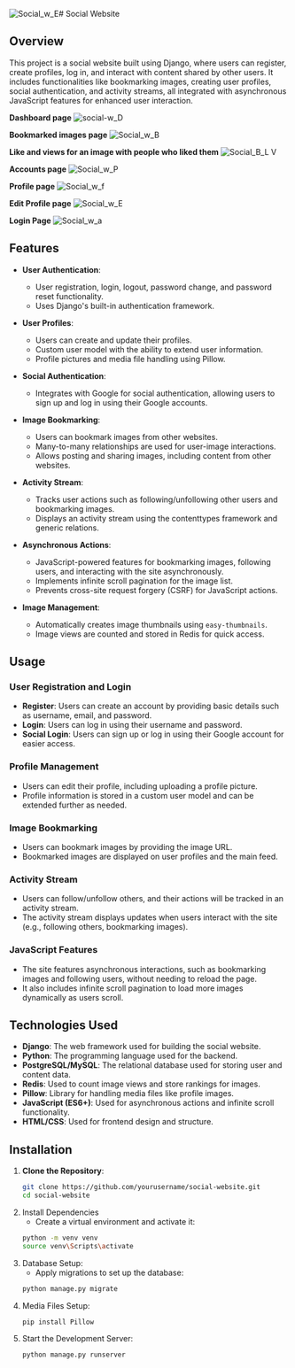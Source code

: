 ![Social_w_E](https://github.com/user-attachments/assets/4f7e443f-82f3-47bf-a14e-d17235d77f5d)# Social Website

## Overview
This project is a social website built using Django, where users can register, create profiles, log in, and interact with content shared by other users. It includes functionalities like bookmarking images, creating user profiles, social authentication, and activity streams, all integrated with asynchronous JavaScript features for enhanced user interaction.

**Dashboard page**
![social-w_D](https://github.com/user-attachments/assets/9f81e269-1500-4264-983f-5629b050eb7e)

**Bookmarked images page**
![Social_w_B](https://github.com/user-attachments/assets/de76ea5b-17a3-4e1f-92e3-ab65260a732c)

**Like and views for an image with people who liked them**
![Social_B_L V](https://github.com/user-attachments/assets/20a77a64-463f-4275-a1fa-2f78f7a3f1e9)

**Accounts page**
![Social_w_P](https://github.com/user-attachments/assets/2613102e-af54-49d2-a6b6-f0feef364866)

**Profile page**
![Social_w_f](https://github.com/user-attachments/assets/9648366a-9cb2-4ea4-bfbe-4aa9a4f24eb0)

**Edit Profile page**
![Social_w_E](https://github.com/user-attachments/assets/0baca3fb-7815-4ad9-960f-2184df5f69f6)

**Login Page**
![Social_w_a](https://github.com/user-attachments/assets/b37bf444-91d0-4bc1-99d5-3e466263c68b)


## Features

- **User Authentication**:
  - User registration, login, logout, password change, and password reset functionality.
  - Uses Django's built-in authentication framework.
  
- **User Profiles**:
  - Users can create and update their profiles.
  - Custom user model with the ability to extend user information.
  - Profile pictures and media file handling using Pillow.

- **Social Authentication**:
  - Integrates with Google for social authentication, allowing users to sign up and log in using their Google accounts.
  
- **Image Bookmarking**:
  - Users can bookmark images from other websites.
  - Many-to-many relationships are used for user-image interactions.
  - Allows posting and sharing images, including content from other websites.

- **Activity Stream**:
  - Tracks user actions such as following/unfollowing other users and bookmarking images.
  - Displays an activity stream using the contenttypes framework and generic relations.

- **Asynchronous Actions**:
  - JavaScript-powered features for bookmarking images, following users, and interacting with the site asynchronously.
  - Implements infinite scroll pagination for the image list.
  - Prevents cross-site request forgery (CSRF) for JavaScript actions.

- **Image Management**:
  - Automatically creates image thumbnails using `easy-thumbnails`.
  - Image views are counted and stored in Redis for quick access.
 
## Usage

### User Registration and Login
- **Register**: Users can create an account by providing basic details such as username, email, and password.
- **Login**: Users can log in using their username and password.
- **Social Login**: Users can sign up or log in using their Google account for easier access.

### Profile Management
- Users can edit their profile, including uploading a profile picture.
- Profile information is stored in a custom user model and can be extended further as needed.

### Image Bookmarking
- Users can bookmark images by providing the image URL.
- Bookmarked images are displayed on user profiles and the main feed.

### Activity Stream
- Users can follow/unfollow others, and their actions will be tracked in an activity stream.
- The activity stream displays updates when users interact with the site (e.g., following others, bookmarking images).

### JavaScript Features
- The site features asynchronous interactions, such as bookmarking images and following users, without needing to reload the page.
- It also includes infinite scroll pagination to load more images dynamically as users scroll.

## Technologies Used
- **Django**: The web framework used for building the social website.
- **Python**: The programming language used for the backend.
- **PostgreSQL/MySQL**: The relational database used for storing user and content data.
- **Redis**: Used to count image views and store rankings for images.
- **Pillow**: Library for handling media files like profile images.
- **JavaScript (ES6+)**: Used for asynchronous actions and infinite scroll functionality.
- **HTML/CSS**: Used for frontend design and structure.

## Installation

1. **Clone the Repository**:
   ```bash
   git clone https://github.com/yourusername/social-website.git
   cd social-website
2. Install Dependencies
   - Create a virtual environment and activate it:
   ```bash
   python -m venv venv
   source venv\Scripts\activate
3. Database Setup:
   - Apply migrations to set up the database:
   ```bash
   python manage.py migrate
   ```
4. Media Files Setup:
   ```bash
   pip install Pillow
   ```
5. Start the Development Server:
   ```bash
   python manage.py runserver
   ```
